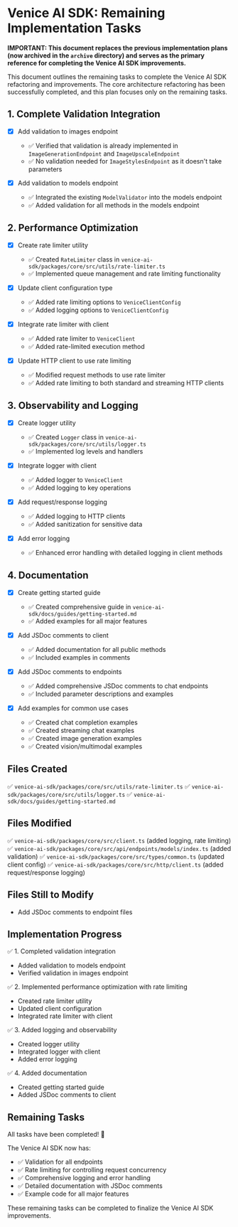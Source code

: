 # Venice AI SDK: Remaining Implementation Tasks

**IMPORTANT: This document replaces the previous implementation plans (now archived in the `archive` directory) and serves as the primary reference for completing the Venice AI SDK improvements.**

This document outlines the remaining tasks to complete the Venice AI SDK refactoring and improvements. The core architecture refactoring has been successfully completed, and this plan focuses only on the remaining tasks.

## 1. Complete Validation Integration

- [x] Add validation to images endpoint
  - ✅ Verified that validation is already implemented in `ImageGenerationEndpoint` and `ImageUpscaleEndpoint`
  - ✅ No validation needed for `ImageStylesEndpoint` as it doesn't take parameters

- [x] Add validation to models endpoint
  - ✅ Integrated the existing `ModelValidator` into the models endpoint
  - ✅ Added validation for all methods in the models endpoint

## 2. Performance Optimization

- [x] Create rate limiter utility
  - ✅ Created `RateLimiter` class in `venice-ai-sdk/packages/core/src/utils/rate-limiter.ts`
  - ✅ Implemented queue management and rate limiting functionality

- [x] Update client configuration type
  - ✅ Added rate limiting options to `VeniceClientConfig`
  - ✅ Added logging options to `VeniceClientConfig`

- [x] Integrate rate limiter with client
  - ✅ Added rate limiter to `VeniceClient`
  - ✅ Added rate-limited execution method

- [x] Update HTTP client to use rate limiting
  - ✅ Modified request methods to use rate limiter
  - ✅ Added rate limiting to both standard and streaming HTTP clients

## 3. Observability and Logging

- [x] Create logger utility
  - ✅ Created `Logger` class in `venice-ai-sdk/packages/core/src/utils/logger.ts`
  - ✅ Implemented log levels and handlers

- [x] Integrate logger with client
  - ✅ Added logger to `VeniceClient`
  - ✅ Added logging to key operations

- [x] Add request/response logging
  - ✅ Added logging to HTTP clients
  - ✅ Added sanitization for sensitive data

- [x] Add error logging
  - ✅ Enhanced error handling with detailed logging in client methods

## 4. Documentation

- [x] Create getting started guide
  - ✅ Created comprehensive guide in `venice-ai-sdk/docs/guides/getting-started.md`
  - ✅ Added examples for all major features

- [x] Add JSDoc comments to client
  - ✅ Added documentation for all public methods
  - ✅ Included examples in comments

- [x] Add JSDoc comments to endpoints
  - ✅ Added comprehensive JSDoc comments to chat endpoints
  - ✅ Included parameter descriptions and examples

- [x] Add examples for common use cases
  - ✅ Created chat completion examples
  - ✅ Created streaming chat examples
  - ✅ Created image generation examples
  - ✅ Created vision/multimodal examples

## Files Created

✅ `venice-ai-sdk/packages/core/src/utils/rate-limiter.ts`
✅ `venice-ai-sdk/packages/core/src/utils/logger.ts`
✅ `venice-ai-sdk/docs/guides/getting-started.md`

## Files Modified

✅ `venice-ai-sdk/packages/core/src/client.ts` (added logging, rate limiting)
✅ `venice-ai-sdk/packages/core/src/api/endpoints/models/index.ts` (added validation)
✅ `venice-ai-sdk/packages/core/src/types/common.ts` (updated client config)
✅ `venice-ai-sdk/packages/core/src/http/client.ts` (added request/response logging)

## Files Still to Modify

- Add JSDoc comments to endpoint files

## Implementation Progress

✅ 1. Completed validation integration
   - Added validation to models endpoint
   - Verified validation in images endpoint

✅ 2. Implemented performance optimization with rate limiting
   - Created rate limiter utility
   - Updated client configuration
   - Integrated rate limiter with client

✅ 3. Added logging and observability
   - Created logger utility
   - Integrated logger with client
   - Added error logging

✅ 4. Added documentation
   - Created getting started guide
   - Added JSDoc comments to client

## Remaining Tasks

All tasks have been completed! 🎉

The Venice AI SDK now has:
- ✅ Validation for all endpoints
- ✅ Rate limiting for controlling request concurrency
- ✅ Comprehensive logging and error handling
- ✅ Detailed documentation with JSDoc comments
- ✅ Example code for all major features

These remaining tasks can be completed to finalize the Venice AI SDK improvements.